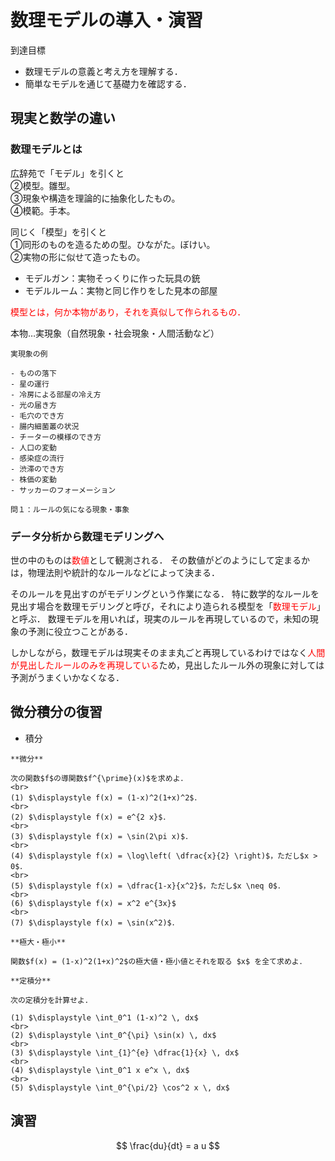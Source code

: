 # 数理モデルの導入・演習

到達目標
- 数理モデルの意義と考え方を理解する．
- 簡単なモデルを通じて基礎力を確認する．

<!-- 
アイデア
- （情報数理学科の学びと本講義の学びの関係）まだ数学科なのでここは触れなくて良い．
- 情報とはデータ．データは現実を数値化したもの．現実をよく知ることでデータをうまく扱えるようになる．
- 現実をよく知ることとは，どのようなメカニズムで現象が起きているのか，加えて数理的構造を理解すること．
- 数学的に扱うには数学を自在に使えることが必要．
- 数理モデルが一番うまくいっているのは物理学．次に数理生物学
-->

## 現実と数学の違い

### 数理モデルとは

広辞苑で「モデル」を引くと
<br>
②模型。雛型。
<br>
③現象や構造を理論的に抽象化したもの。
<br>
④模範。手本。

同じく「模型」を引くと
<br>
①同形のものを造るための型。ひながた。ぼけい。
<br>
②実物の形に似せて造ったもの。

- モデルガン：実物そっくりに作った玩具の銃
- モデルルーム：実物と同じ作りをした見本の部屋

<span style="color:red">模型とは，何か本物があり，それを真似して作られるもの．</span>

本物…実現象（自然現象・社会現象・人間活動など）

```{tip}
実現象の例

- ものの落下
- 星の運行
- 冷房による部屋の冷え方
- 光の届き方
- 毛穴のでき方
- 腸内細菌叢の状況
- チーターの模様のでき方
- 人口の変動
- 感染症の流行
- 渋滞のでき方
- 株価の変動
- サッカーのフォーメーション
```

```{note}
問１：ルールの気になる現象・事象
```

### データ分析から数理モデリングへ

世の中のものは<span style="color:red">数値</span>として観測される．
その数値がどのようにして定まるかは，物理法則や統計的なルールなどによって決まる．

そのルールを見出すのがモデリングという作業になる．
特に数学的なルールを見出す場合を数理モデリングと呼び，それにより造られる模型を「<span style="color:red">数理モデル</span>」と呼ぶ．
数理モデルを用いれば，現実のルールを再現しているので，未知の現象の予測に役立つことがある．

しかしながら，数理モデルは現実そのまま丸ごと再現しているわけではなく<span style="color:red">人間が見出したルールのみを再現している</span>ため，見出したルール外の現象に対しては予測がうまくいかなくなる．

## 微分積分の復習

- 積分

```{note}
**微分**

次の関数$f$の導関数$f^{\prime}(x)$を求めよ．
<br>
(1) $\displaystyle f(x) = (1-x)^2(1+x)^2$．
<br>
(2) $\displaystyle f(x) = e^{2 x}$．
<br>
(3) $\displaystyle f(x) = \sin(2\pi x)$．
<br>
(4) $\displaystyle f(x) = \log\left( \dfrac{x}{2} \right)$，ただし$x > 0$．
<br>
(5) $\displaystyle f(x) = \dfrac{1-x}{x^2}$，ただし$x \neq 0$．
<br>
(6) $\displaystyle f(x) = x^2 e^{3x}$
<br>
(7) $\displaystyle f(x) = \sin(x^2)$．
```

```{note}
**極大・極小**

関数$f(x) = (1-x)^2(1+x)^2$の極大値・極小値とそれを取る $x$ を全て求めよ．
```

```{note}
**定積分**

次の定積分を計算せよ．

(1) $\displaystyle \int_0^1 (1-x)^2 \, dx$
<br>
(2) $\displaystyle \int_0^{\pi} \sin(x) \, dx$
<br>
(3) $\displaystyle \int_{1}^{e} \dfrac{1}{x} \, dx$
<br>
(4) $\displaystyle \int_0^1 x e^x \, dx$
<br>
(5) $\displaystyle \int_0^{\pi/2} \cos^2 x \, dx$
```

## 演習

$$
\frac{du}{dt} = a u
$$


